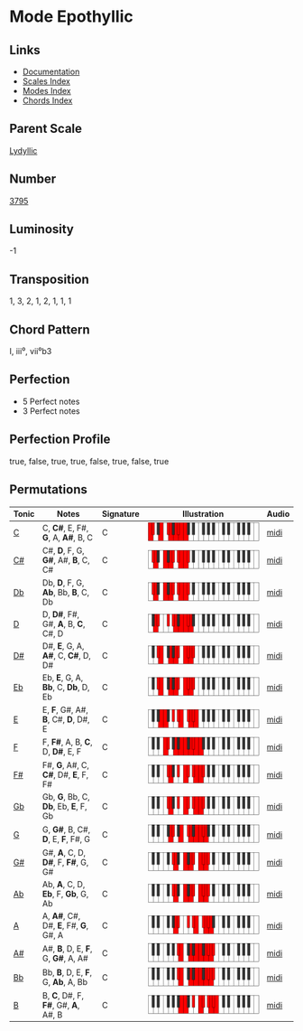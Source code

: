 # Mode Epothyllic

## Links

- [Documentation](README.md)
- [Scales Index](Scales.md)
- [Modes Index](Modes.md)
- [Chords Index](Chords.md)

## Parent Scale

[Lydyllic](ScaleLydyllic.md)

## Number

[3795](https://ianring.com/musictheory/scales/3795)

## Luminosity

-1

## Transposition

1, 3, 2, 1, 2, 1, 1, 1

## Chord Pattern

I, iii⁰, vii⁰b3

## Perfection

- 5 Perfect notes
- 3 Perfect notes

## Perfection Profile

true, false, true, true, false, true, false, true

## Permutations

| Tonic | Notes | Signature | Illustration | Audio |
|-------|-------|-----------|--------------|-------|
| [C](ModeCNaturalEpothyllic.md) | C, **C#**, E, F#, **G**, A, **A#**, B, C | C | ![CNaturalEpothyllic](ModeCNaturalEpothyllic.png) | [midi](https://github.com/edipermadi/music/blob/main/docs/ModeCNaturalEpothyllic.mid?raw=true) |
| [C#](ModeCSharpEpothyllic.md) | C#, **D**, F, G, **G#**, A#, **B**, C, C# | C | ![CSharpEpothyllic](ModeCSharpEpothyllic.png) | [midi](https://github.com/edipermadi/music/blob/main/docs/ModeCSharpEpothyllic.mid?raw=true) |
| [Db](ModeDFlatEpothyllic.md) | Db, **D**, F, G, **Ab**, Bb, **B**, C, Db | C | ![DFlatEpothyllic](ModeDFlatEpothyllic.png) | [midi](https://github.com/edipermadi/music/blob/main/docs/ModeDFlatEpothyllic.mid?raw=true) |
| [D](ModeDNaturalEpothyllic.md) | D, **D#**, F#, G#, **A**, B, **C**, C#, D | C | ![DNaturalEpothyllic](ModeDNaturalEpothyllic.png) | [midi](https://github.com/edipermadi/music/blob/main/docs/ModeDNaturalEpothyllic.mid?raw=true) |
| [D#](ModeDSharpEpothyllic.md) | D#, **E**, G, A, **A#**, C, **C#**, D, D# | C | ![DSharpEpothyllic](ModeDSharpEpothyllic.png) | [midi](https://github.com/edipermadi/music/blob/main/docs/ModeDSharpEpothyllic.mid?raw=true) |
| [Eb](ModeEFlatEpothyllic.md) | Eb, **E**, G, A, **Bb**, C, **Db**, D, Eb | C | ![EFlatEpothyllic](ModeEFlatEpothyllic.png) | [midi](https://github.com/edipermadi/music/blob/main/docs/ModeEFlatEpothyllic.mid?raw=true) |
| [E](ModeENaturalEpothyllic.md) | E, **F**, G#, A#, **B**, C#, **D**, D#, E | C | ![ENaturalEpothyllic](ModeENaturalEpothyllic.png) | [midi](https://github.com/edipermadi/music/blob/main/docs/ModeENaturalEpothyllic.mid?raw=true) |
| [F](ModeFNaturalEpothyllic.md) | F, **F#**, A, B, **C**, D, **D#**, E, F | C | ![FNaturalEpothyllic](ModeFNaturalEpothyllic.png) | [midi](https://github.com/edipermadi/music/blob/main/docs/ModeFNaturalEpothyllic.mid?raw=true) |
| [F#](ModeFSharpEpothyllic.md) | F#, **G**, A#, C, **C#**, D#, **E**, F, F# | C | ![FSharpEpothyllic](ModeFSharpEpothyllic.png) | [midi](https://github.com/edipermadi/music/blob/main/docs/ModeFSharpEpothyllic.mid?raw=true) |
| [Gb](ModeGFlatEpothyllic.md) | Gb, **G**, Bb, C, **Db**, Eb, **E**, F, Gb | C | ![GFlatEpothyllic](ModeGFlatEpothyllic.png) | [midi](https://github.com/edipermadi/music/blob/main/docs/ModeGFlatEpothyllic.mid?raw=true) |
| [G](ModeGNaturalEpothyllic.md) | G, **G#**, B, C#, **D**, E, **F**, F#, G | C | ![GNaturalEpothyllic](ModeGNaturalEpothyllic.png) | [midi](https://github.com/edipermadi/music/blob/main/docs/ModeGNaturalEpothyllic.mid?raw=true) |
| [G#](ModeGSharpEpothyllic.md) | G#, **A**, C, D, **D#**, F, **F#**, G, G# | C | ![GSharpEpothyllic](ModeGSharpEpothyllic.png) | [midi](https://github.com/edipermadi/music/blob/main/docs/ModeGSharpEpothyllic.mid?raw=true) |
| [Ab](ModeAFlatEpothyllic.md) | Ab, **A**, C, D, **Eb**, F, **Gb**, G, Ab | C | ![AFlatEpothyllic](ModeAFlatEpothyllic.png) | [midi](https://github.com/edipermadi/music/blob/main/docs/ModeAFlatEpothyllic.mid?raw=true) |
| [A](ModeANaturalEpothyllic.md) | A, **A#**, C#, D#, **E**, F#, **G**, G#, A | C | ![ANaturalEpothyllic](ModeANaturalEpothyllic.png) | [midi](https://github.com/edipermadi/music/blob/main/docs/ModeANaturalEpothyllic.mid?raw=true) |
| [A#](ModeASharpEpothyllic.md) | A#, **B**, D, E, **F**, G, **G#**, A, A# | C | ![ASharpEpothyllic](ModeASharpEpothyllic.png) | [midi](https://github.com/edipermadi/music/blob/main/docs/ModeASharpEpothyllic.mid?raw=true) |
| [Bb](ModeBFlatEpothyllic.md) | Bb, **B**, D, E, **F**, G, **Ab**, A, Bb | C | ![BFlatEpothyllic](ModeBFlatEpothyllic.png) | [midi](https://github.com/edipermadi/music/blob/main/docs/ModeBFlatEpothyllic.mid?raw=true) |
| [B](ModeBNaturalEpothyllic.md) | B, **C**, D#, F, **F#**, G#, **A**, A#, B | C | ![BNaturalEpothyllic](ModeBNaturalEpothyllic.png) | [midi](https://github.com/edipermadi/music/blob/main/docs/ModeBNaturalEpothyllic.mid?raw=true) |
